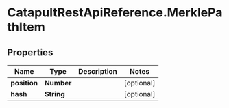# CatapultRestApiReference.MerklePathItem

## Properties
Name | Type | Description | Notes
------------ | ------------- | ------------- | -------------
**position** | **Number** |  | [optional] 
**hash** | **String** |  | [optional] 



